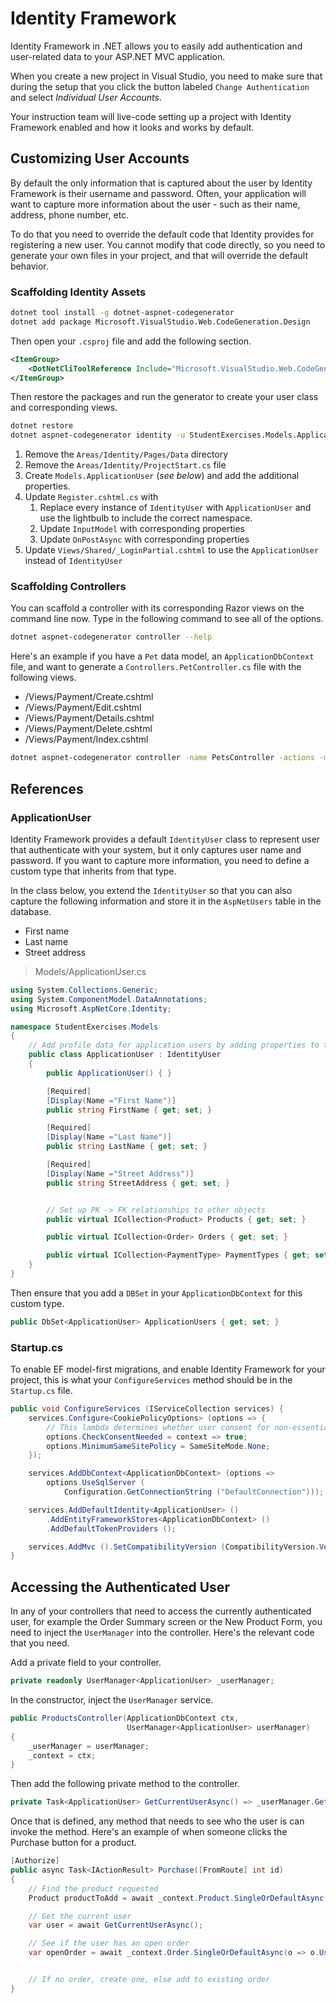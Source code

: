# Identity Framework

Identity Framework in .NET allows you to easily add authentication and user-related data to your ASP.NET MVC application.

When you create a new project in Visual Studio, you need to make sure that during the setup that you click the button labeled `Change Authentication` and select _Individual User Accounts_.

Your instruction team will live-code setting up a project with Identity Framework enabled and how it looks and works by default.

## Customizing User Accounts

By default the only information that is captured about the user by Identity Framework is their username and password. Often, your application will want to capture more information about the user - such as their name, address, phone number, etc.

To do that you need to override the default code that Identity provides for registering a new user. You cannot modify that code directly, so you need to generate your own files in your project, and that will override the default behavior.

### Scaffolding Identity Assets

```sh
dotnet tool install -g dotnet-aspnet-codegenerator
dotnet add package Microsoft.VisualStudio.Web.CodeGeneration.Design
```

Then open your `.csproj` file and add the following section.

```xml
<ItemGroup>
    <DotNetCliToolReference Include="Microsoft.VisualStudio.Web.CodeGeneration.Tools" Version="2.1.0-preview1-final" />
</ItemGroup>
```

Then restore the packages and run the generator to create your user class and corresponding views.

```sh
dotnet restore
dotnet aspnet-codegenerator identity -u StudentExercises.Models.ApplicationUser -dc StudentExercises.Data.ApplicationDbContext --files "Account.Register;Account.Login;Account.Logout"
```

1. Remove the `Areas/Identity/Pages/Data` directory
1. Remove the `Areas/Identity/ProjectStart.cs` file
1. Create `Models.ApplicationUser` (_see below_) and add the additional properties.
1. Update `Register.cshtml.cs` with
    1. Replace every instance of `IdentityUser` with `ApplicationUser` and use the lightbulb to include the correct namespace.
    1. Update `InputModel` with corresponding properties
    1. Update `OnPostAsync` with corresponding properties
1. Update `Views/Shared/_LoginPartial.cshtml` to use the `ApplicationUser` instead of `IdentityUser`


### Scaffolding Controllers

You can scaffold a controller with its corresponding Razor views on the command line now. Type in the following command to see all of the options.

```sh
dotnet aspnet-codegenerator controller --help
```

Here's an example if you have a `Pet` data model, an `ApplicationDbContext` file, and want to generate a `Controllers.PetController.cs` file with the following views.

* /Views/Payment/Create.cshtml
* /Views/Payment/Edit.cshtml
* /Views/Payment/Details.cshtml
* /Views/Payment/Delete.cshtml
* /Views/Payment/Index.cshtml

```sh
dotnet aspnet-codegenerator controller -name PetsController -actions -m Pet -dc ApplicationDbContext -outDir Controllers
```

## References

### ApplicationUser

Identity Framework provides a default `IdentityUser` class to represent user that authenticate with your system, but it only captures user name and password. If you want to capture more information, you need to define a custom type that inherits from that type.

In the class below, you extend the `IdentityUser` so that you can also capture the following information and store it in the `AspNetUsers` table in the database.

* First name
* Last name
* Street address

> Models/ApplicationUser.cs

```cs
using System.Collections.Generic;
using System.ComponentModel.DataAnnotations;
using Microsoft.AspNetCore.Identity;

namespace StudentExercises.Models
{
    // Add profile data for application users by adding properties to the ApplicationUser class
    public class ApplicationUser : IdentityUser
    {
        public ApplicationUser() { }

        [Required]
        [Display(Name ="First Name")]
        public string FirstName { get; set; }

        [Required]
        [Display(Name ="Last Name")]
        public string LastName { get; set; }

        [Required]
        [Display(Name ="Street Address")]
        public string StreetAddress { get; set; }


        // Set up PK -> FK relationships to other objects
        public virtual ICollection<Product> Products { get; set; }

        public virtual ICollection<Order> Orders { get; set; }

        public virtual ICollection<PaymentType> PaymentTypes { get; set; }
    }
}
```

Then ensure that you add a `DBSet` in your `ApplicationDbContext` for this custom type.

```cs
public DbSet<ApplicationUser> ApplicationUsers { get; set; }
```

### Startup.cs

To enable EF model-first migrations, and enable Identity Framework for your project, this is what your `ConfigureServices` method should be in the `Startup.cs` file.

```cs
public void ConfigureServices (IServiceCollection services) {
    services.Configure<CookiePolicyOptions> (options => {
        // This lambda determines whether user consent for non-essential cookies is needed for a given request.
        options.CheckConsentNeeded = context => true;
        options.MinimumSameSitePolicy = SameSiteMode.None;
    });

    services.AddDbContext<ApplicationDbContext> (options =>
        options.UseSqlServer (
            Configuration.GetConnectionString ("DefaultConnection")));

    services.AddDefaultIdentity<ApplicationUser> ()
        .AddEntityFrameworkStores<ApplicationDbContext> ()
        .AddDefaultTokenProviders ();

    services.AddMvc ().SetCompatibilityVersion (CompatibilityVersion.Version_2_1);
}
```

## Accessing the Authenticated User

In any of your controllers that need to access the currently authenticated user, for example the Order Summary screen or the New Product Form, you need to inject the `UserManager` into the controller. Here's the relevant code that you need.

Add a private field to your controller.

```cs
private readonly UserManager<ApplicationUser> _userManager;
```

In the constructor, inject the `UserManager` service.

```cs
public ProductsController(ApplicationDbContext ctx,
                          UserManager<ApplicationUser> userManager)
{
    _userManager = userManager;
    _context = ctx;
}
```

Then add the following private method to the controller.

```cs
private Task<ApplicationUser> GetCurrentUserAsync() => _userManager.GetUserAsync(HttpContext.User);
```

Once that is defined, any method that needs to see who the user is can invoke the method. Here's an example of when someone clicks the Purchase button for a product.

```cs
[Authorize]
public async Task<IActionResult> Purchase([FromRoute] int id)
{
    // Find the product requested
    Product productToAdd = await _context.Product.SingleOrDefaultAsync(p => p.ProductId == id);

    // Get the current user
    var user = await GetCurrentUserAsync();

    // See if the user has an open order
    var openOrder = await _context.Order.SingleOrDefaultAsync(o => o.User == user && o.PaymentTypeId == null);


    // If no order, create one, else add to existing order
}
```
